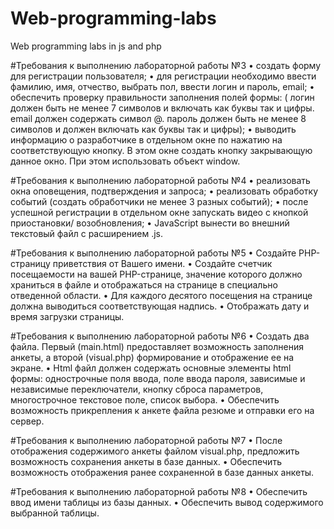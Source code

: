 # Web-programming-labs
Web programming labs in js and php

#Требования к выполнению лабораторной работы №3
•	создать форму для регистрации пользователя;
•	для регистрации необходимо ввести фамилию, имя, отчество, выбрать пол, ввести логин и пароль, email;
•	обеспечить проверку правильности заполнения полей формы:
( логин должен быть не менее 7 символов и включать как буквы так и цифры. email должен содержать символ @. пароль должен быть не менее 8 символов и должен включать как буквы так и цифры);
•	выводить информацию о разработчике в отдельном окне по нажатию на соответствующую кнопку. В этом окне создать кнопку закрывающую данное окно. При этом использовать объект window.

#Требования к выполнению лабораторной работы №4
•	реализовать окна оповещения, подтверждения и запроса;
•	реализовать обработку событий (создать обработчики не менее 3 разных событий);
•	после успешной регистрации в отдельном окне запускать видео с  кнопкой приостановки/ возобновления;
•	JavaScript вынести во внешний текстовый файл с расширением .js.

#Требования к выполнению лабораторной работы №5
•	Создайте PHP-страницу приветствия от Вашего имени.
•	Создайте счетчик посещаемости на вашей PHP-странице, значение которого должно храниться в файле и отображаться на странице в специально отведенной области.
•	Для каждого десятого посещения на странице должна выводиться соответствующая надпись.
•	Отображать дату и время загрузки страницы.

#Требования к выполнению лабораторной работы №6
•	Создать два файла. Первый (main.html) предоставляет возможность заполнения анкеты, а второй (visual.php) формирование и отображение ее на экране.
•	Html файл должен содержать основные элементы html формы: однострочные поля ввода, поле ввода пароля, зависимые и независимые переключатели, кнопку сброса параметров, многострочное текстовое поле, список выбора.
•	Обеспечить возможность прикрепления к анкете файла резюме и отправки его на сервер.

#Требования к выполнению лабораторной работы №7
•	После отображения содержимого анкеты файлом visual.php, предложить возможность сохранения анкеты в базе данных.
•	Обеспечить возможность отображения ранее сохраненной в базе данных анкеты.

#Требования к выполнению лабораторной работы №8
•	Обеспечить ввод имени таблицы из базы данных.
•	Обеспечить вывод содержимого выбранной таблицы.

